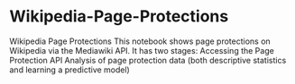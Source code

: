 # Wikipedia-Page-Protections
Wikipedia Page Protections
This notebook shows page protections on Wikipedia via the Mediawiki API. It has two stages: Accessing the Page Protection API Analysis of page protection data (both descriptive statistics and learning a predictive model)
